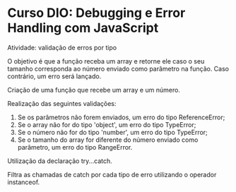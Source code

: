 # Curso DIO: Debugging e Error Handling com JavaScript

Atividade: validação de erros por tipo

O objetivo é que a função receba um array e retorne ele caso o seu tamanho corresponda ao número enviado como parâmetro na função. Caso contrário, um erro será lançado.

Criação de uma função que recebe um array e um número.

Realização das seguintes validações:
1. Se os parâmetros não forem enviados, um erro do tipo ReferenceError;
2. Se o array não for do tipo 'object', um erro do tipo TypeError;
3. Se o número não for do tipo 'number', um erro do tipo TypeError;
4. Se o tamanho do array for diferente do número enviado como parâmetro, um erro do tipo RangeError.

Utilização da declaração try...catch.

Filtra as chamadas de catch por cada tipo de erro utilizando o operador instanceof.
